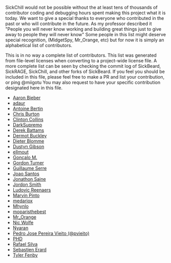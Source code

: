 SickChill would not be possible without the at least tens of thousands of contributor coding and debugging hours spent making this project what it is today.
We want to give a special thanks to everyone who contributed in the past or who will contribute in the future.
As my professor described it "People you will never know working and building great things just to give away to people they will never know"
Some people in this list might deserve special recognition, (MidgetSpy, Mr_Orange, etc) but for now it is simply an alphabetical list of contributors.

This is in no way a complete list of contributors. This list was generated from file-level licenses when converting to a project-wide license file.
A more complete list can be seen by checking the commit log of SickBeard, SickRAGE, SickChill, and other forks of SickBeard.
If you feel you should be included in this file, please feel free to make a PR and list your contribution, or ping @miigotu
You may also request to have your specific contribution designated here in this file.

- [Aaron Bieber](mailto:deftly@gmail.com)
- [adaur](mailto:adaur.underground@gmail.com)
- [Antoine Bertin](mailto:diaoulael@gmail.com)
- [Chris Burton](mailto:cyberhiker@gmail.com)
- [Clinton Collins](mailto:clinton.collins@gmail.com)
- [DarkSupremo](mailto:uilton.dev@gmail.com)
- [Derek Battams](mailto:derek@battams.ca)
- [Dermot Buckley](mailto:dermot@buckley.ie)
- [Dieter Blomme](mailto:dieterblomme@gmail.com)
- [Dustyn Gibson](mailto:miigotu@gmail.com)
- [ellmout](mailto:ellmout@ellmout.net)
- [Gonçalo M.](mailto:supergonkas@gmail.com)
- [Gordon Turner](mailto:gordonturner@gordonturner.ca)
- [Guillaume Serre](mailto:guillaume.serre@gmail.com)
- [Joao Santos](mailto:jmigueltsantos@riseup.net)
- [Jonathon Saine](mailto:thezoggy@gmail.com)
- [Jordon Smith](mailto:smith@jordon.me.uk)
- [Ludovic Reenaers](mailto:ludovic.reenaers@gmail.com)
- [Marvin Pinto](mailto:me@marvinp.ca)
- [medariox](mailto:dariox@gmx.com)
- [Mhynlo](mailto:mhynlo@mhynlo.io)
- [moparisthebest](mailto:admin@moparisthebest.com)
- [Mr_Orange](mailto:mr_orange@hotmail.it)
- [Nic Wolfe](mailto:nic@wolfeden.ca)
- [Nyaran](mailto:nyayukko@gmail.com)
- [Pedro Jose Pereira Vieito (@pvieito)](mailto:pvieito@gmail.com)
- [PHD](mailto:phd59fr@gmail.com)
- [Rafael Silva](mailto:rpluto@gmail.com)
- [Sebastien Erard](mailto:sebastien_erard@hotmail.com)
- [Tyler Fenby](mailto:tylerfenby@gmail.com)
